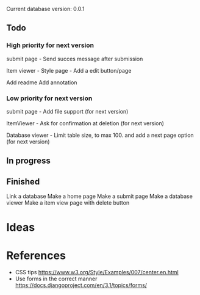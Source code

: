Current database version: 0.0.1

## Todo
### High priority for next version
submit page
	- Send succes message after submission

Item viewer
	- Style page
	- Add a edit button/page

Add readme
Add annotation

### Low priority for next version
submit page
	- Add file support (for next version)

ItemViewer
	- Ask for confirmation at deletion (for next version)

Database viewer
	- Limit table size, to max 100. and add a next page option (for next version)

## In progress

## Finished
Link a database
Make a home page
Make a submit page
Make a database viewer
Make a item view page with delete button

# Ideas

# References
- CSS tips
	https://www.w3.org/Style/Examples/007/center.en.html
- Use forms in the correct manner
	https://docs.djangoproject.com/en/3.1/topics/forms/
